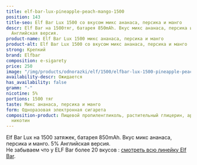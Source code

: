 ```yaml
---
title: elf-bar-lux-pineapple-peach-mango-1500
position: 143
title-seo: Elf Bar Lux 1500 со вкусом микс ананаса, персика и манго
descr: Elf Bar на 1500тяг, батарея 850mAh. Вкус микс ананаса, персика и манго. 5%
  Английская версия.
product-name: Elf Bar Lux 1500 микс ананаса, персика и манго
product-alt: Elf Bar Lux 1500 со вкусом микс ананаса, персика и манго
strong: Крепкий
brand: Elfbar
composition: e-sigarety
price: 250
image: "/img/products/odnorazki/elf/1500/elfbar-lux-1500-pineapple-peach-mango.jpg"
availability-descr: Ожидается
has_availability: false
gramm: "-"
nicotine: 5%
portions: 1500 тяг
taste: Микс ананаса, персика и манго
form: Одноразовая электронная сигарета
composition-product: Пищевой пропиленгликоль, растительный глицерин, ароматизатор,
  никотин
---
```


Elf Bar Lux на 1500 затяжек, батарея 850mAh. Вкус микс ананаса, персика и манго. 5% Английская версия.<br>
Не забываем что у ELF Bar более 20 вкусов : [смотреть всю линейку Elf Bar](/elfbar).
